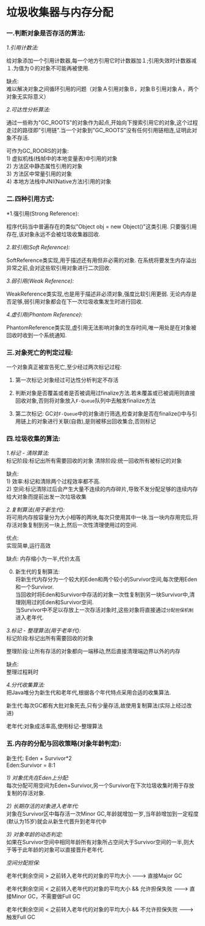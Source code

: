 # 垃圾收集器与内存分配

### 一.判断对象是否存活的算法:

*1.引用计数法:*

  给对象添加一个引用计数器,每一个地方引用它时计数器加１;引用失效时计数器减１.为值为０的对象不可能再被使用.
  
  缺点:<br>
  难以解决对象之间循环引用的问题（对象Ａ引用对象Ｂ，对象Ｂ引用对象Ａ，两个对象无实际意义）

*2.可达性分析算法:*

  通过一些称为"GC_ROOTS"的对象作为起点,开始向下搜索引用它的对象,这个过程走过的路径即"引用链".当一个对象到"GC_ROOTS"没有任何引用链相连,证明此对象不存活.<br>
  
  可作为GC_ROORS的对象:<br>
    1) 虚拟机栈(栈帧中的本地变量表)中引用的对象<br>
    2) 方法区中静态属性引用的对象<br>
    3) 方法区中常量引用的对象<br>
    4) 本地方法栈中JNI(Native方法)引用的对象


### 二.四种引用方式:

*1.强引用(Strong Reference):

  程序代码当中普遍存在的类似"Object obj = new Object()"这类引用.
  只要强引用存在,该对象永远不会被垃圾收集器回收.

*2.软引用(Soft Reference):*

  SoftReference类实现,用于描述还有用但非必需的对象.
  在系统将要发生内存溢出异常之前,会对这些软引用对象进行二次回收.

*3.弱引用(Weak Reference):*

  WeakReference类实现,也是用于描述非必须对象,强度比软引用更弱.
  无论内存是否足够,弱引用对象都会在下一次垃圾收集发生时进行回收.

*4.虚引用(Phantom Reference):*

  PhantomReference类实现,虚引用无法影响对象的生存时间,唯一用处是在对象被回收时收到一个系统通知.


### 三.对象死亡的判定过程:

一个对象真正被宣告死亡,至少经过两次标记过程:
  1) 第一次标记:对象经过可达性分析判定不存活

  2) 判断对象是否覆盖或者是否被调用过finalize方法.若未覆盖或已被调用则直接回收对象,否则将对象放入`F-Queue`队列中去触发finalize方法
  
  3) 第二次标记: GC对`F-Queue`中的对象进行筛选,检查对象是否在finalize()中与引用链上的对象进行关联(自救),是则被移出回收集合,否则标记
  

### 四.垃圾收集的算法:

*1.标记 - 清除算法:*<br>
  标记阶段:标记出所有需要回收的对象
  清除阶段:统一回收所有被标记的对象

  缺点:<br>
    1) 效率:标记和清除两个过程效率都不高.<br>
    2) 空间:标记清除过后会产生大量不连续的内存碎片,导致不发分配足够的连续内存给大对象而提前出发一次垃圾收集<br>
    
*2.复制算法(用于新生代):*<br>
  将可用内存按容量分为大小相等的两块,每次只使用其中一块.当一块内存用完后,将存活对象复制到另一块上,然后一次性清理使用过的空间.

  优点:<br>
    实现简单,运行高效

  缺点:
    内存缩小为一半,代价太高
    
  0) 新生代的复制算法:<br>
  将新生代内存分为一个较大的Eden和两个较小的Survivor空间,每次使用Eden和一个Survivor.<br>
  当回收时将Eden和Survivor中存活的对象一次性复制到另一块Survivor中,清理刚用过的Eden和Survivor空间.<br>
  当Survivor中不足以存放上一次存活对象时,这些对象将直接通过`分配担保机制`进入老年代.<br>

*3.标记 - 整理算法(用于老年代):*<br>
  标记阶段:标记出所有需要回收的对象
  
  整理阶段:让所有存活的对象都向一端移动,然后直接清理端边界以外的内存
  
  缺点:<br>
    整理过程耗时
    
*4.分代收集算法:*<br>
  把Java堆分为新生代和老年代,根据各个年代特点采用合适的收集算法.<br>

  新生代:每次GC都有大批对象死去,只有少量存活,故使用复制算法(实际上经过改进)<br>
  
  老年代:对象成活率高,使用标记-整理算法
  



### 五.内存的分配与回收策略(对象年龄判定):

新生代: Eden + Survivor*2<br>
Eden:Survivor = 8:1


*1) 对象优先在Eden上分配:*<br>
  每次分配可用空间为Eden+Survivor,另一个Survivor在下次垃圾收集时用于存放复制的存活对象.

*2) 长期存活的对象进入老年代:*<br>
  对象在Survivor区中每存活一次Minor GC,年龄就增加一岁,当年龄增加到一定程度(默认为15岁)就会从新生代晋升到老年代中

*3) 对象年龄的动态判定:*<br>
  如果在Survivor空间中相同年龄所有对象所占空间大于Survivor空间的一半,则大于等于此年龄的对象可以直接晋升老年代.
  

*空间分配担保:*

  老年代剩余空间 > 之前转入老年代的对象的平均大小 ---> 直接Major GC

  老年代剩余空间 < 之前转入老年代的对象的平均大小 && 允许担保失败 ---> 直接Minor GC，不需要做Full GC
  
  老年代剩余空间 < 之前转入老年代的对象的平均大小 && 不允许担保失败 ---> 触发Full GC
  

